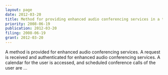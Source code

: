 ```yaml
---
layout: page
date: 2012-03-20
title: Method for providing enhanced audio conferencing services in a telephony system
priority: 2008-06-19
publication: 2012-03-20
filing: 2008-06-19
grant: 2012-03-20
---
```

A method is provided for enhanced audio conferencing services. A request is received and authenticated for enhanced audio conferencing services. A calendar for the user is accessed, and scheduled conference calls of the user are …